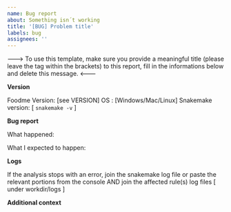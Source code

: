 ```yaml
---
name: Bug report 
about: Something isn´t working
title: '[BUG] Problem title'
labels: bug
assignees: ''
---
```



--->
To use this template, make sure you provide a meaningful title (please leave the tag within the brackets)
to this report, fill in the informations below and delete this message.
<---


**Version**

Foodme Version: [see VERSION]
OS : [Windows/Mac/Linux]
Snakemake version: [  `snakemake -v` ] 

**Bug report**

What happened:

What I expected to happen:

**Logs**

If the analysis stops with an error, join the snakemake log file or paste the relevant portions from the console AND join the affected rule(s) log files [ under workdir/logs ]

**Additional context**
